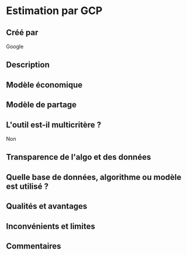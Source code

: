 # Estimation par GCP

## Créé par

Google

## Description



## Modèle économique



## Modèle de partage



## L'outil est-il multicritère ?

Non

## Transparence de l'algo et des données



## Quelle base de données, algorithme ou modèle est utilisé ?



## Qualités et avantages



## Inconvénients et limites



## Commentaires




